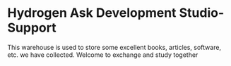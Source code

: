# Hydrogen Ask Development Studio-Support
This warehouse is used to store some excellent books, articles, software, etc. we have collected. Welcome to exchange and study together
